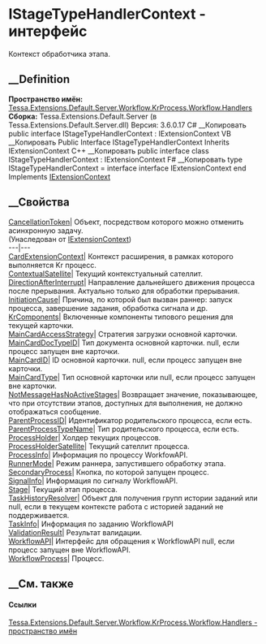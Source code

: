 # IStageTypeHandlerContext - интерфейс
Контекст обработчика этапа.
## __Definition
 **Пространство имён:**
[Tessa.Extensions.Default.Server.Workflow.KrProcess.Workflow.Handlers](N_Tessa_Extensions_Default_Server_Workflow_KrProcess_Workflow_Handlers.htm)  
 **Сборка:** Tessa.Extensions.Default.Server (в
Tessa.Extensions.Default.Server.dll) Версия: 3.6.0.17
C# __Копировать
     public interface IStageTypeHandlerContext : IExtensionContext
VB __Копировать
     Public Interface IStageTypeHandlerContext
    	Inherits IExtensionContext
C++ __Копировать
     public interface class IStageTypeHandlerContext : IExtensionContext
F# __Копировать
     type IStageTypeHandlerContext = 
        interface
            interface IExtensionContext
        end
Implements
    [IExtensionContext](T_Tessa_Extensions_IExtensionContext.htm)
##  __Свойства
[CancellationToken](P_Tessa_Extensions_IExtensionContext_CancellationToken.htm)|
Объект, посредством которого можно отменить асинхронную задачу.  
(Унаследован от [IExtensionContext](T_Tessa_Extensions_IExtensionContext.htm))  
---|---  
[CardExtensionContext](P_Tessa_Extensions_Default_Server_Workflow_KrProcess_Workflow_Handlers_IStageTypeHandlerContext_CardExtensionContext.htm)|
Контекст расширения, в рамках которого выполняется Kr процесс.  
[ContextualSatellite](P_Tessa_Extensions_Default_Server_Workflow_KrProcess_Workflow_Handlers_IStageTypeHandlerContext_ContextualSatellite.htm)|
Текущий контекстуальный сателлит.  
[DirectionAfterInterrupt](P_Tessa_Extensions_Default_Server_Workflow_KrProcess_Workflow_Handlers_IStageTypeHandlerContext_DirectionAfterInterrupt.htm)|
Направление дальнейшего движения процесса после прерывания. Актуально только
для обработки прерывания.  
[InitiationCause](P_Tessa_Extensions_Default_Server_Workflow_KrProcess_Workflow_Handlers_IStageTypeHandlerContext_InitiationCause.htm)|
Причина, по которой был вызван раннер: запуск процесса, завершение задания,
обработка сигнала и др.  
[KrComponents](P_Tessa_Extensions_Default_Server_Workflow_KrProcess_Workflow_Handlers_IStageTypeHandlerContext_KrComponents.htm)|
Включенные компоненты типового решения для текущей карточки.  
[MainCardAccessStrategy](P_Tessa_Extensions_Default_Server_Workflow_KrProcess_Workflow_Handlers_IStageTypeHandlerContext_MainCardAccessStrategy.htm)|
Стратегия загрузки основной карточки.  
[MainCardDocTypeID](P_Tessa_Extensions_Default_Server_Workflow_KrProcess_Workflow_Handlers_IStageTypeHandlerContext_MainCardDocTypeID.htm)|
Тип документа основной карточки. null, если процесс запущен вне карточки.  
[MainCardID](P_Tessa_Extensions_Default_Server_Workflow_KrProcess_Workflow_Handlers_IStageTypeHandlerContext_MainCardID.htm)|
ID основной карточки. null, если процесс запущен вне карточки.  
[MainCardType](P_Tessa_Extensions_Default_Server_Workflow_KrProcess_Workflow_Handlers_IStageTypeHandlerContext_MainCardType.htm)|
Тип основной карточки или null, если процесс запущен вне карточки.  
[NotMessageHasNoActiveStages](P_Tessa_Extensions_Default_Server_Workflow_KrProcess_Workflow_Handlers_IStageTypeHandlerContext_NotMessageHasNoActiveStages.htm)|
Возвращает значение, показывающее, что при отсутствии этапов, доступных для
выполнения, не должно отображаться сообщение.  
[ParentProcessID](P_Tessa_Extensions_Default_Server_Workflow_KrProcess_Workflow_Handlers_IStageTypeHandlerContext_ParentProcessID.htm)|
Идентификатор родительского процесса, если есть.  
[ParentProcessTypeName](P_Tessa_Extensions_Default_Server_Workflow_KrProcess_Workflow_Handlers_IStageTypeHandlerContext_ParentProcessTypeName.htm)|
Тип родительского процесса, если есть.  
[ProcessHolder](P_Tessa_Extensions_Default_Server_Workflow_KrProcess_Workflow_Handlers_IStageTypeHandlerContext_ProcessHolder.htm)|
Холдер текущих процессов.  
[ProcessHolderSatellite](P_Tessa_Extensions_Default_Server_Workflow_KrProcess_Workflow_Handlers_IStageTypeHandlerContext_ProcessHolderSatellite.htm)|
Текущий сателлит процесса.  
[ProcessInfo](P_Tessa_Extensions_Default_Server_Workflow_KrProcess_Workflow_Handlers_IStageTypeHandlerContext_ProcessInfo.htm)|
Информация по процессу WorkfowAPI.  
[RunnerMode](P_Tessa_Extensions_Default_Server_Workflow_KrProcess_Workflow_Handlers_IStageTypeHandlerContext_RunnerMode.htm)|
Режим раннера, запустившего обработку этапа.  
[SecondaryProcess](P_Tessa_Extensions_Default_Server_Workflow_KrProcess_Workflow_Handlers_IStageTypeHandlerContext_SecondaryProcess.htm)|
Кнопка, по которой запущен процесс.  
[SignalInfo](P_Tessa_Extensions_Default_Server_Workflow_KrProcess_Workflow_Handlers_IStageTypeHandlerContext_SignalInfo.htm)|
Информация по сигналу WorkflowAPI.  
[Stage](P_Tessa_Extensions_Default_Server_Workflow_KrProcess_Workflow_Handlers_IStageTypeHandlerContext_Stage.htm)|
Текущий этап процесса.  
[TaskHistoryResolver](P_Tessa_Extensions_Default_Server_Workflow_KrProcess_Workflow_Handlers_IStageTypeHandlerContext_TaskHistoryResolver.htm)|
Объект для получения групп истории заданий или null, если в текущем контексте
работа с историей заданий не поддерживается.  
[TaskInfo](P_Tessa_Extensions_Default_Server_Workflow_KrProcess_Workflow_Handlers_IStageTypeHandlerContext_TaskInfo.htm)|
Информация по заданию WorkflowAPI  
[ValidationResult](P_Tessa_Extensions_Default_Server_Workflow_KrProcess_Workflow_Handlers_IStageTypeHandlerContext_ValidationResult.htm)|
Результат валидации.  
[WorkflowAPI](P_Tessa_Extensions_Default_Server_Workflow_KrProcess_Workflow_Handlers_IStageTypeHandlerContext_WorkflowAPI.htm)|
Интерфейс для обращения к WorkflowAPI null, если процесс запущен вне
WorkflowAPI.  
[WorkflowProcess](P_Tessa_Extensions_Default_Server_Workflow_KrProcess_Workflow_Handlers_IStageTypeHandlerContext_WorkflowProcess.htm)|
Процесс.  
## __См. также
#### Ссылки
[Tessa.Extensions.Default.Server.Workflow.KrProcess.Workflow.Handlers -
пространство
имён](N_Tessa_Extensions_Default_Server_Workflow_KrProcess_Workflow_Handlers.htm)
